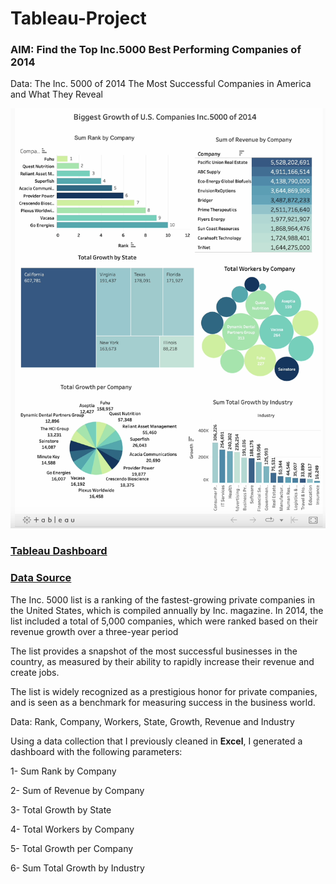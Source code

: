# Tableau-Project

### AIM: Find the Top Inc.5000 Best Performing Companies of 2014

Data: The Inc. 5000 of 2014 The Most Successful Companies in America and What They Reveal

![](https://github.com/GustavoBraido/Tableau-Project/blob/main/Tableau-Dashboard.png?raw=true)

### [Tableau Dashboard](https://public.tableau.com/app/profile/gustavo8148/viz/BiggestGrowthofU_S_CompaniesInc_5000of2014/Dashboard1)

### [Data Source](https://www.inc.com/inc5000)

The Inc. 5000 list is a ranking of the fastest-growing private companies in the United States, which is compiled annually by Inc. magazine. In 2014, the list included a total of 5,000 companies, which were ranked based on their revenue growth over a three-year period

The list provides a snapshot of the most successful businesses in the country, as measured by their ability to rapidly increase their revenue and create jobs.

The list is widely recognized as a prestigious honor for private companies, and is seen as a benchmark for measuring success in the business world.

Data: Rank, Company, Workers, State, Growth, Revenue and Industry

Using a data collection that I previously cleaned in **Excel**, I generated a dashboard with the following parameters:

1- Sum Rank by Company

2- Sum of Revenue by Company

3- Total Growth by State

4- Total Workers by Company

5- Total Growth per Company

6- Sum Total Growth by Industry

